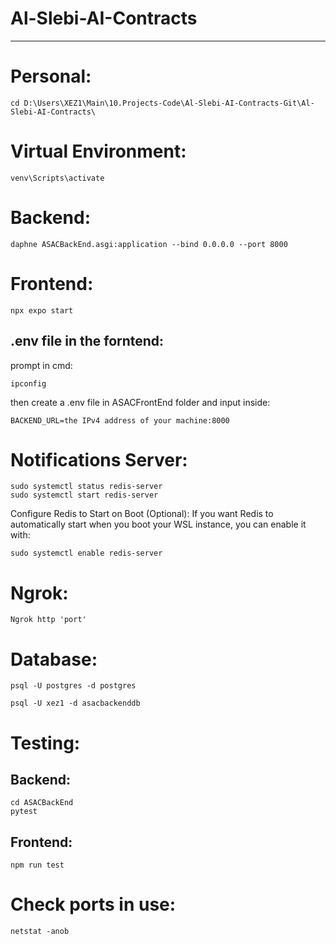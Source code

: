 # Al-Slebi-AI-Contracts
---


# Personal:
```
cd D:\Users\XEZ1\Main\10.Projects-Code\Al-Slebi-AI-Contracts-Git\Al-Slebi-AI-Contracts\
```


# Virtual Environment: 
```
venv\Scripts\activate
```


# Backend:
```
daphne ASACBackEnd.asgi:application --bind 0.0.0.0 --port 8000
```


# Frontend:
```
npx expo start
```


## .env file in the forntend:
prompt in cmd: 
```
ipconfig
```
then create a .env file in ASACFrontEnd folder and input inside:
```
BACKEND_URL=the IPv4 address of your machine:8000
```


# Notifications Server:
```
sudo systemctl status redis-server
sudo systemctl start redis-server
```
Configure Redis to Start on Boot (Optional): If you want Redis to automatically start when you boot your WSL instance, you can enable it with:
```
sudo systemctl enable redis-server
```


# Ngrok:
```
Ngrok http 'port'
```


# Database:
```
psql -U postgres -d postgres
```
```
psql -U xez1 -d asacbackenddb
```


# Testing:

## Backend:
```
cd ASACBackEnd
pytest
```

## Frontend:
```
npm run test
```

# Check ports in use:
```
netstat -anob
```

